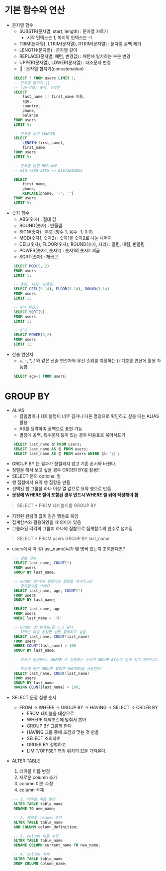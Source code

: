 # 기본 함수와 연산
  - 문자열 함수
    - SUBSTR(문자열, start, length) : 문자열 자르기
      - 시작 인덱스는 1, 마지막 인덱스는 -1
    - TRIM(문자열), LTRIM(문자열), RTRIM(문자열) : 문자열 공백 제거
    - LENGTH(문자열) : 문자열 길이
    - REPLACE(문자열, 패턴, 변경값) : 패턴에 일치하는 부분 변경
    - UPPER(문자열), LOWER(문자열) : 대소문자 변경
    - || : 문자열 합치기(concatenation)

```SQL
    SELECT * FROM users LIMIT 1;
    -- 문자열 합치기 ||
    -- (성+이름) 출력, 5명만
    SELECT
        last_name || first_name 이름,
        age,
        country,
        phone,
        balance
    FROM users
    LIMIT 5;

    -- 문자열 길이 LENGTH
    SELECT
        LENGTH(first_name),
        first_name
    FROM users
    LIMIT 5;

    -- 문자열 변경 REPLACE
    -- 016-7280-2855 => 01672802855

    SELECT
        first_name,
        phone,
        REPLACE(phone, '-', '')
    FROM users
    LIMIT 5;
```
  - 숫자 함수
    - ABS(숫자) : 절대 값
    - ROUND(숫자) : 반올림
    - SIGN(숫자) : 부호 (양수 1, 음수 -1, 0 0)
    - MOD(숫자1, 숫자2) : 숫자1을 숫자2로 나눈 나머지
    - CEIL(숫자), FLOOR(숫자), ROUND(숫자, 자리) : 올림, 내림, 반올림
    - POWER(숫자1, 숫자2) : 숫자1의 숫자2 제곱
    - SQRT(숫자) : 제곱근

```SQL
    SELECT MOD(5, 2)
    FROM users
    LIMIT 1;

    -- 올림, 내림, 반올림
    SELECT CEIL(3.14), FLOOR(3.14), ROUND(3.14)
    FROM users
    LIMIT 1;

    -- 9의 제곱근
    SELECT SQRT(9)
    FROM users
    LIMIT 1;

    -- 9^2
    SELECT POWER(9,2)
    FROM users
    LIMIT 1;
```
  - 산술 연산자
    - +, -, *, / 와 같은 산술 연산자와 우선 순위를 지정하는 () 기호를 연산에 활용 가능함

```SQL
    SELECT age+1 FROM users;
```

# GROUP BY
  - ALIAS
    - 칼럼명이나 테이블명이 너무 길거나 다른 명칭으로 확인하고 싶을 때는 ALIAS 활용
    - AS를 생략하여 공백으로 표현 가능
    - 별칭에 공백, 특수문자 등이 있는 경우 따옴표로 묶어서표기
```SQL
    SELECT last_name 성 FROM users;
    SELECT last_name AS 성 FROM users;
    SELECT last_name AS 성 FROM users WHERE 성= '김';
```
  - GROUP BY 는 결과가 정렬되지 않고 기존 순서와 바뀐다.
  - 정렬을 해서 보고 싶을 경우 ORDER BY를 활용!!
  - SELECT 문의 optional 절
  - 행 집합에서 요약 행 집합을 만듦
  - 선택된 행 그룹을 하나 이상 열 값으로 요약 행으로 만듬
  - **문장에 WHERE 절이 포함된 경우 반드시 WHERE 절 뒤에 작성해야 함**
  > SELECT * FROM 테이블이름 GROUP BY 
  
  - 지정된 컬럼의 값이 같은 행들로 묶임
  - 집계함수와 활용하였을 때 의미가 있음
  - 그룹화된 각각의 그룹이 하나의 집합으로 집계함수의 인수로 넘겨짐
  > SELECT * FROM users GROUP BY last_name

  - users에서 각 성(last_name)씨가 몇 명씩 있는지 조회한다면?

```SQL
    -- 성별 갯수
    SELECT last_name, COUNT(*) 
    FROM users
    GROUP BY last_name;

    -- GROUP BY에서 활용하는 컬럼을 제외하고는
    -- 집계함수를 쓰세요.
    SELECT last_name, age, COUNT(*)
    FROM users
    GROUP BY last_name;

    SELECT last_name, age
    FROM users
    WHERE last_name = '곽'

    -- GROUP BY WHERE를 쓰고 싶다.
    -- 100번 이상 등장한 성만 출력하고 싶음.
    SELECT last_name, COUNT(last_name)
    FROM users
    WHERE COUNT(last_name) > 100
    GROUP BY last_name;
    
    -- 오류가 발생한다. WHERE 로 실행하는 순서가 GROUP BY보다 앞에 있기 때문이다.

    -- 조건에 따른 GROUP 할려면 HAVING을 사용한다!
    SELECT last_name, COUNT(last_name)
    FROM users
    GROUP BY last_name
    HAVING COUNT(last_name) > 100;
```
  - SELECT 문장 실행 순서
    - FROM => WHERE => GROUP BY => HAVING => SELECT => ORDER BY
      - FROM 테이블을 대상으로
      - WHERE 제약조건에 맞춰서 뽑아
      - GROUP BY 그룹화 한다
      - HAVING 그룹 중에 조건과 맞는 것 만을
      - SELECT 조회하여
      - ORDER BY 정렬하고
      - LIMIT/OFFSET 특정 위치의 값을 가져온다.
  
  - ALTER TABLE
    1. 테이블 이름 변경
    2. 새로운 column 추가
    3. column 이름 수정
    4. column 삭제

```SQL
    -- 1. 테이블 이름 변경
    ALTER TABLE table_name
    RENAME TO new_name;

    -- 2. 새로운 column 추가
    ALTER TABLE table_name
    ADD COLUMN column_definition;

    -- 3. column 이름 수정
    ALTER TABLE table_name
    RENAME COLUMN current_name TO new_name;

    -- 4. column 삭제
    ALTER TABLE table_name
    DROP COLUMN column_name;
```